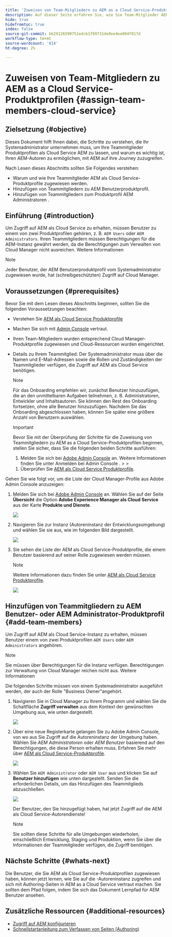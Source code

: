 ```yaml
---
title: 'Zuweisen von Team-Mitgliedern zu AEM as a Cloud Service-Produktprofilen '
description: Auf dieser Seite erfahren Sie, wie Sie Team-Mitglieder AEM as a Cloud Service-Produktprofilen zuweisen.
hide: true
hidefromtoc: true
index: false
source-git-commit: bb29126590751edcb1f99731de0ee4ee004f017d
workflow-type: tm+mt
source-wordcount: '814'
ht-degree: 2%

---
```



# Zuweisen von Team-Mitgliedern zu AEM as a Cloud Service-Produktprofilen {#assign-team-members-cloud-service}

## Zielsetzung {#objective}

Dieses Dokument hilft Ihnen dabei, die Schritte zu verstehen, die Ihr Systemadministrator unternehmen muss, um Ihre Teammitglieder Produktprofilen als Cloud Service AEM zu lassen, und warum es wichtig ist, Ihren AEM-Autoren zu ermöglichen, mit AEM auf ihre Journey zuzugreifen.

Nach Lesen dieses Abschnitts sollten Sie Folgendes verstehen:

* Warum und wie Ihre Teammitglieder AEM als Cloud Service-Produktprofile zugewiesen werden.
* Hinzufügen von Teammitgliedern zu AEM Benutzerproduktprofil.
* Hinzufügen von Teammitgliedern zum Produktprofil AEM Administratoren .


## Einführung {#introduction}

Um Zugriff auf AEM als Cloud Service zu erhalten, müssen Benutzer zu einem von zwei Produktprofilen gehören, z. B. `AEM Users` oder `AEM Administrators`. Ihren Teammitgliedern müssen Berechtigungen für die AEM-Instanz gewährt werden, da die Berechtigungen zum Verwalten von Cloud Manager nicht ausreichen. Weitere Informationen

>[!NOTE]
>Jeder Benutzer, der AEM Benutzerproduktprofil vom Systemadministrator zugewiesen wurde, hat (schreibgeschützten) Zugriff auf Cloud Manager.

## Voraussetzungen {#prerequisites}

Bevor Sie mit dem Lesen dieses Abschnitts beginnen, sollten Sie die folgenden Voraussetzungen beachten:

* Verstehen Sie [AEM als Cloud Service Produktprofile](https://experienceleague.adobe.com/docs/experience-manager-cloud-service/onboarding/onboarding-concepts/aem-cs-team-product-profiles.html?lang=en#aem-product-profiles)
* Machen Sie sich mit [Admin Console](https://experienceleague.adobe.com/docs/experience-manager-cloud-service/onboarding/onboarding-concepts/admin-console.html?lang=en) vertraut.
* Ihren Team-Mitgliedern wurden entsprechend Cloud Manager-Produktprofile zugewiesen und Cloud-Ressourcen wurden eingerichtet.
* Details zu Ihrem Teammitglied: Der Systemadministrator muss über die Namen und E-Mail-Adressen sowie die Rollen und Zuständigkeiten der Teammitglieder verfügen, die Zugriff auf AEM als Cloud Service benötigen.

   >[!NOTE]
   >Für das Onboarding empfehlen wir, zunächst Benutzer hinzuzufügen, die an den unmittelbaren Aufgaben teilnehmen, z. B. Administratoren, Entwickler und Inhaltsautoren. Sie können den Rest des Onboarding fortsetzen, ohne alle Benutzer hinzuzufügen. Nachdem Sie das Onboarding abgeschlossen haben, können Sie später eine größere Anzahl von Benutzern auswählen.


   >[!IMPORTANT]
   >Bevor Sie mit der Überprüfung der Schritte für die Zuweisung von Teammitgliedern zu AEM as a Cloud Service-Produktprofilen beginnen, stellen Sie sicher, dass Sie die folgenden beiden Schritte ausführen:
   >
   >1. Melden Sie sich bei [Adobe Admin Console](https://experienceleague.adobe.com/docs/experience-manager-cloud-service/onboarding/onboarding-concepts/admin-console.html?lang=en) an. Weitere Informationen finden Sie unter Anmelden bei Admin Console .
      >
      >
   1. Überprüfen Sie [AEM als Cloud Service Produktprofile](https://experienceleague.adobe.com/docs/experience-manager-cloud-service/onboarding/onboarding-concepts/aem-cs-team-product-profiles.html?lang=en#aem-product-profiles).


Gehen Sie wie folgt vor, um die Liste der Cloud Manager-Profile aus Adobe Admin Console anzuzeigen:

1. Melden Sie sich bei [Adobe Admin Console](https://adminconsole.adobe.com/) an. Wählen Sie auf der Seite **Übersicht** die Option **Adobe Experience Manager als Cloud Service** aus der Karte **Produkte und Dienste**.

   ![](/help/onboarding/onboarding-journey/assets/assign-team1.png)

1. Navigieren Sie zur Instanz (Autoreninstanz der Entwicklungsumgebung) und wählen Sie sie aus, wie im folgenden Bild dargestellt.

   ![](/help/onboarding/onboarding-journey/assets/cloud-profiles-1.png)


1. Sie sehen die Liste der AEM als Cloud Service-Produktprofile, die einem Benutzer basierend auf seiner Rolle zugewiesen werden müssen.

   >[!NOTE]
   >Weitere Informationen dazu finden Sie unter [AEM als Cloud Service Produktprofile](https://experienceleague.adobe.com/docs/experience-manager-cloud-service/onboarding/onboarding-concepts/aem-cs-team-product-profiles.html?lang=en#aem-product-profiles).

   ![](/help/onboarding/onboarding-journey/assets/cloud-profiles-2.png)


## Hinzufügen von Teammitgliedern zu AEM Benutzer- oder AEM Administrator-Produktprofil {#add-team-members}

Um Zugriff auf AEM als Cloud Service-Instanz zu erhalten, müssen Benutzer einem von zwei Produktprofilen `AEM Users` oder `AEM Administrators` angehören.

>[!NOTE]
>Sie müssen über Berechtigungen für die Instanz verfügen. Berechtigungen zur Verwaltung von Cloud Manager reichen nicht aus. Weitere Informationen

Die folgenden Schritte müssen von einem Systemadministrator ausgeführt werden, der auch der Rolle &quot;Business Owner&quot;angehört.

1. Navigieren Sie in Cloud Manager zu Ihrem Programm und wählen Sie die Schaltfläche **Zugriff verwalten** aus dem Kontext der gewünschten Umgebung aus, wie unten dargestellt.

   ![](/help/onboarding/onboarding-journey/assets/add-team1.png)

1. Über eine neue Registerkarte gelangen Sie zu Adobe Admin Console, von wo aus Sie Zugriff auf die Autoreninstanz der Umgebung haben. Wählen Sie *AEM Administratoren* oder *AEM Benutzer* basierend auf den Berechtigungen, die diese Person erhalten muss. Erfahren Sie mehr über [AEM als Cloud Service-Produktprofile](https://experienceleague.adobe.com/docs/experience-manager-cloud-service/onboarding/onboarding-concepts/aem-cs-team-product-profiles.html?lang=en#aem-product-profiles).

   ![](/help/onboarding/onboarding-journey/assets/add-team2.png)

1. Wählen Sie `AEM Administrator` oder `AEM User` aus und klicken Sie auf **Benutzer hinzufügen** wie unten dargestellt. Senden Sie die erforderlichen Details, um das Hinzufügen des Teammitglieds abzuschließen.

   ![](/help/onboarding/onboarding-journey/assets/add-team3.png)

   Der Benutzer, den Sie hinzugefügt haben, hat jetzt Zugriff auf die AEM als Cloud Service-Autorendienste!

   >[!NOTE]
   >Sie sollten diese Schritte für alle Umgebungen wiederholen, einschließlich Entwicklung, Staging und Produktion, wenn Sie über die Informationen der Teammitglieder verfügen, die Zugriff benötigen.


## Nächste Schritte {#whats-next}

Die Benutzer, die Sie AEM als Cloud Service-Produktprofilen zugewiesen haben, können jetzt lernen, wie Sie auf die -Autoreninstanz zugreifen und sich mit Authoring-Seiten in AEM as a Cloud Service vertraut machen. Sie sollten dem Pfad folgen, indem Sie sich das Dokument Lernpfad für AEM Benutzer ansehen.

## Zusätzliche Ressourcen {#additional-resources}

* [Zugriff auf AEM konfigurieren](https://experienceleague.adobe.com/docs/experience-manager-learn/cloud-service/accessing/walk-through.html?lang=en)
* [Schnellstartanleitung zum Verfassen von Seiten (Authoring)](https://experienceleague.adobe.com/docs/experience-manager-cloud-service/sites/authoring/getting-started/quick-start.html?lang=en)

